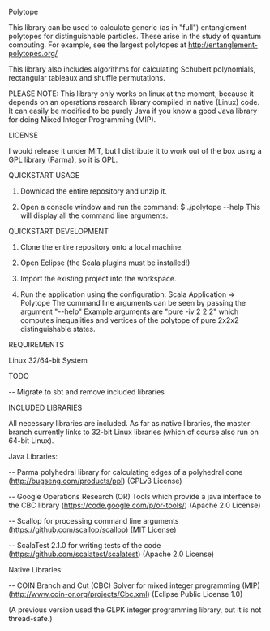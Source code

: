 Polytope

This library can be used to calculate generic (as in "full") entanglement polytopes for 
distinguishable particles. These arise in the study of quantum computing.
For example, see the largest polytopes at http://entanglement-polytopes.org/

This library also includes algorithms for calculating Schubert polynomials, 
rectangular tableaux and shuffle permutations.

PLEASE NOTE: This library only works on linux at the moment, because it depends 
on an operations research library compiled in native (Linux) code. It can 
easily be modified to be purely Java if you know a good Java library for 
doing Mixed Integer Programming (MIP).

LICENSE

I would release it under MIT, but I distribute it to work out of the box using a GPL library (Parma), so it is GPL.

QUICKSTART USAGE

1. Download the entire repository and unzip it.

2. Open a console window and run the command:
     $ ./polytope --help
   This will display all the command line arguments.

QUICKSTART DEVELOPMENT

1. Clone the entire repository onto a local machine.

2. Open Eclipse (the Scala plugins must be installed!)

3. Import the existing project into the workspace.

4. Run the application using the configuration:
     Scala Application => Polytope
   The command line arguments can be seen by passing the argument "--help" 
     Example arguments are "pure -iv 2 2 2" which computes inequalities and
     vertices of the polytope of pure 2x2x2 distinguishable states.


REQUIREMENTS

Linux 32/64-bit System

TODO

-- Migrate to sbt and remove included libraries


INCLUDED LIBRARIES

All necessary libraries are included. As far as native libraries, the master 
branch currently links to 32-bit Linux libraries (which of course also run on 
64-bit Linux).

Java Libraries:

-- Parma polyhedral library for calculating edges of a polyhedral cone 
   (http://bugseng.com/products/ppl) (GPLv3 License)
   
-- Google Operations Research (OR) Tools which provide a java interface to
   the CBC library
   (https://code.google.com/p/or-tools/) (Apache 2.0 License)
   
-- Scallop for processing command line arguments
   (https://github.com/scallop/scallop) (MIT License)

-- ScalaTest 2.1.0 for writing tests of the code
   (https://github.com/scalatest/scalatest) (Apache 2.0 License)
   
Native Libraries:

-- COIN Branch and Cut (CBC) Solver for mixed integer programming (MIP)
   (http://www.coin-or.org/projects/Cbc.xml) (Eclipse Public License 1.0)
   
(A previous version used the GLPK integer programming library, but it is not
thread-safe.)

